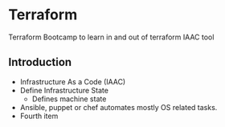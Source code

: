 # Terraform
Terraform Bootcamp to learn in and out of terraform IAAC tool

## Introduction

<ul>
  <li>Infrastructure As a Code (IAAC)</li>
  <li>Define Infrastructure State
  <ul>
    <li>Defines machine state</li>
  </ul>
    </li>
  <li>Ansible, puppet or chef automates mostly OS related tasks.</li>
  <li>Fourth item</li>
</ul>
